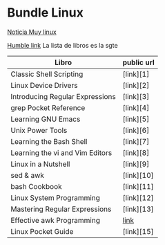 # Bundle Linux
[Noticia Muy linux](https://www.muylinux.com/2019/10/02/humble-book-bundle-linux-unix/)

[Humble link](https://www.humblebundle.com/books/linux-unix-oreilly-books)
La lista de libros es la sgte

|Libro| public url|
|-----|-----------|
|Classic Shell Scripting|[link][1]|
|Linux Device Drivers|[link][2]|
|Introducing Regular Expressions|[link][3]|
|grep Pocket Reference|[link][4]|
|Learning GNU Emacs|[link][5]|
|Unix Power Tools|[link][6]|
|Learning the Bash Shell|[link][7]|
|Learning the vi and Vim Editors|[link][8]|
|Linux in a Nutshell|[link][9]|
|sed & awk|[link][10]|
|bash Cookbook|[link][11]|
|Linux System Programming|[link][12]|
|Mastering Regular Expressions|[link][13]|
|Effective awk Programming|[link][14]|
|Linux Pocket Guide|[link][15]|

[14]:https://www.gnu.org/software/gawk/manual
<!--- this is a comment -->
